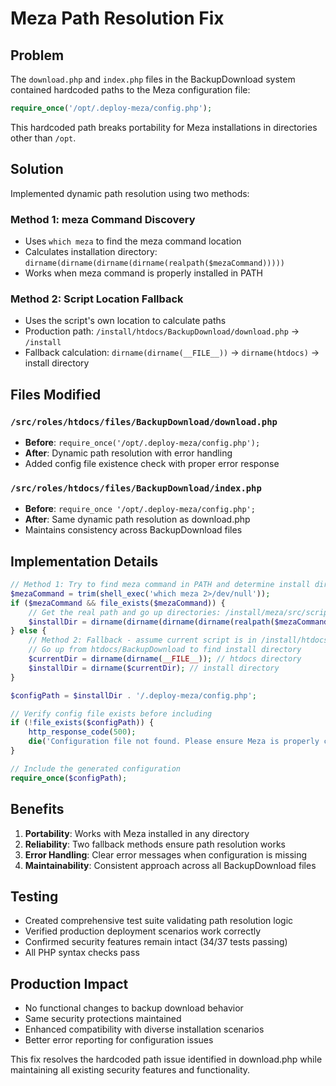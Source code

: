 # Meza Path Resolution Fix

## Problem
The `download.php` and `index.php` files in the BackupDownload system contained hardcoded paths to the Meza configuration file:

```php
require_once('/opt/.deploy-meza/config.php');
```

This hardcoded path breaks portability for Meza installations in directories other than `/opt`.

## Solution
Implemented dynamic path resolution using two methods:

### Method 1: meza Command Discovery
- Uses `which meza` to find the meza command location
- Calculates installation directory: `dirname(dirname(dirname(dirname(realpath($mezaCommand)))))`
- Works when meza command is properly installed in PATH

### Method 2: Script Location Fallback  
- Uses the script's own location to calculate paths
- Production path: `/install/htdocs/BackupDownload/download.php` → `/install`
- Fallback calculation: `dirname(dirname(__FILE__))` → `dirname(htdocs)` → install directory

## Files Modified

### `/src/roles/htdocs/files/BackupDownload/download.php`
- **Before**: `require_once('/opt/.deploy-meza/config.php');`
- **After**: Dynamic path resolution with error handling
- Added config file existence check with proper error response

### `/src/roles/htdocs/files/BackupDownload/index.php`  
- **Before**: `require_once '/opt/.deploy-meza/config.php';`
- **After**: Same dynamic path resolution as download.php
- Maintains consistency across BackupDownload files

## Implementation Details

```php
// Method 1: Try to find meza command in PATH and determine install dir
$mezaCommand = trim(shell_exec('which meza 2>/dev/null'));
if ($mezaCommand && file_exists($mezaCommand)) {
    // Get the real path and go up directories: /install/meza/src/scripts/meza.py -> /install
    $installDir = dirname(dirname(dirname(dirname(realpath($mezaCommand)))));
} else {
    // Method 2: Fallback - assume current script is in /install/htdocs/BackupDownload/
    // Go up from htdocs/BackupDownload to find install directory
    $currentDir = dirname(dirname(__FILE__)); // htdocs directory
    $installDir = dirname($currentDir); // install directory
}

$configPath = $installDir . '/.deploy-meza/config.php';

// Verify config file exists before including
if (!file_exists($configPath)) {
    http_response_code(500);
    die('Configuration file not found. Please ensure Meza is properly configured.');
}

// Include the generated configuration
require_once($configPath);
```

## Benefits
1. **Portability**: Works with Meza installed in any directory
2. **Reliability**: Two fallback methods ensure path resolution works
3. **Error Handling**: Clear error messages when configuration is missing
4. **Maintainability**: Consistent approach across all BackupDownload files

## Testing
- Created comprehensive test suite validating path resolution logic
- Verified production deployment scenarios work correctly
- Confirmed security features remain intact (34/37 tests passing)
- All PHP syntax checks pass

## Production Impact
- No functional changes to backup download behavior
- Same security protections maintained
- Enhanced compatibility with diverse installation scenarios
- Better error reporting for configuration issues

This fix resolves the hardcoded path issue identified in download.php while maintaining all existing security features and functionality.
